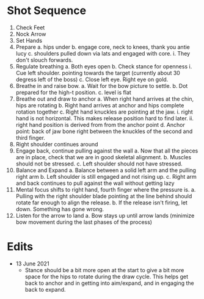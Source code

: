 # Shot Sequence

1. Check Feet
2. Nock Arrow
3. Set Hands
4. Prepare
  a. hips under
  b. engage core, neck to knees, thank you antie lucy
  c. shoulders pulled down via lats and engaged with core.
    i. They don't slouch forwards.
5. Regulate breathing
  a. Both eyes open
  b. Check stance for openness
    i. Cue left shoulder. pointing towards the target (currently about 30 degress left of the boss)
  c. Close left eye. Right eye on gold.
6. Breathe in and raise bow.
  a. Wait for the bow picture to settle.
  b. Dot prepared for the high-t position.
  c. level is flat
7. Breathe out and draw to anchor
  a. When right hand arrives at the chin, hips are rotating
  b. Right hand arrives at anchor and hips complete rotation together
  c. Right hand knuckles are pointing at the jaw.
    i. right hand is not horizontal. This makes release position hard to find later.
    ii. right hand position is derived from from the anchor point
  d. Anchor point: back of jaw bone right between the knuckles of the second and third finger.
8. Right shoulder continues around
9. Engage back, continue pulling against the wall
  a. Now that all the pieces are in place, check that we are in good skeletal alignment.
  b. Muscles should not be stressed.
  c. Left shoulder should not have stressed.
10. Balance and Expand
  a. Balance between a solid left arm and the pulling right arm
  b. Left shoulder is still engaged and not rising up.
  c. Right arm and back continues to pull against the wall without getting lazy
11. Mental focus shifts to right hand, fourth finger where the pressure is.
  a. Pulling with the right shoulder blade pointing at the line behind should rotate far enough to align the release.
  b. If the release isn't firing, let down. Something has gone wrong.
12. Listen for the arrow to land
  a. Bow stays up until arrow lands (minimize bow movement during the last phases of the process)

# Edits

* 13 June 2021
  * Stance should be a bit more open at the start to give a bit more space for the hips to rotate during the draw cycle. This helps get back to anchor and in getting into aim/expand, and in engaging the back to expand.
